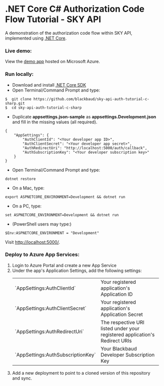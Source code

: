 # .NET Core C# Authorization Code Flow Tutorial - SKY API

A demonstration of the authorization code flow within SKY API, implemented using [.NET Core](https://www.microsoft.com/net/core/platform).

### Live demo:
View the [demo app](https://dotnetauthcode.azurewebsites.net/) hosted on Microsoft Azure.

### Run locally:

- Download and install [.NET Core SDK](https://www.microsoft.com/net/core/)
- Open Terminal/Command Prompt and type:
```
$  git clone https://github.com/blackbaud/sky-api-auth-tutorial-c-sharp.git
$  cd sky-api-auth-tutorial-c-sharp
```
- Duplicate **appsettings.json-sample** as **appsettings.Development.json** and fill in the missing values (all required).
```
{
    "AppSettings": {
        "AuthClientId": "<Your developer app ID>",
        "AuthClientSecret": "<Your developer app secret>",
        "AuthRedirectUri": "http://localhost:5000/auth/callback",
        "AuthSubscriptionKey": "<Your developer subscription key>"
    }
}
```
- Open Terminal/Command Prompt and type:
```
dotnet restore
```
- On a Mac, type:
```
export ASPNETCORE_ENVIRONMENT=Development && dotnet run
```
- On a PC, type:
```
set ASPNETCORE_ENVIRONMENT=Development && dotnet run
```
- (PowerShell users may type:)
```
$Env:ASPNETCORE_ENVIRONMENT = "Development"
```

Visit [http://localhost:5000/](http://localhost:5000/).

### Deploy to Azure App Services:
1. Login to Azure Portal and create a new App Service
1. Under the app's Application Settings, add the following settings:
    <table>
        <tr>
            <td>`AppSettings:AuthClientId`</td>
            <td>Your registered application's Application ID</td>
        </tr>
        <tr>
            <td>`AppSettings:AuthClientSecret`</td>
            <td>Your registered application's Application Secret</td>
        </tr>
        <tr>
            <td>`AppSettings:AuthRedirectUri`</td>
            <td>The respective URI listed under your registered application's Redirect URIs</td>
        </tr>
        <tr>
            <td>`AppSettings:AuthSubscriptionKey`</td>
            <td>Your Blackbaud Developer Subscription Key</td>
        </tr>
    </table>
1. Add a new deployment to point to a cloned version of this repository and sync.

